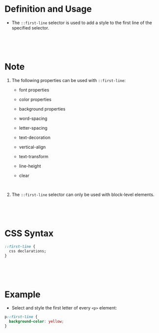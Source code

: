 # Definition and Usage

- The `::first-line` selector is used to add a style to the first line of the specified selector.

&nbsp;

&nbsp;

# Note

1. The following properties can be used with `::first-line`:

   - font properties

   - color properties

   - background properties
   - word-spacing
   - letter-spacing
   - text-decoration
   - vertical-align
   - text-transform
   - line-height
   - clear

&nbsp;

2. The `::first-line` selector can only be used with block-level elements.

&nbsp;

&nbsp;

# CSS Syntax

```css
::first-line {
  css declarations;
}
```

&nbsp;

&nbsp;

# Example

- Select and style the first letter of every `<p>` element:

```css
p::first-line {
  background-color: yellow;
}
```
